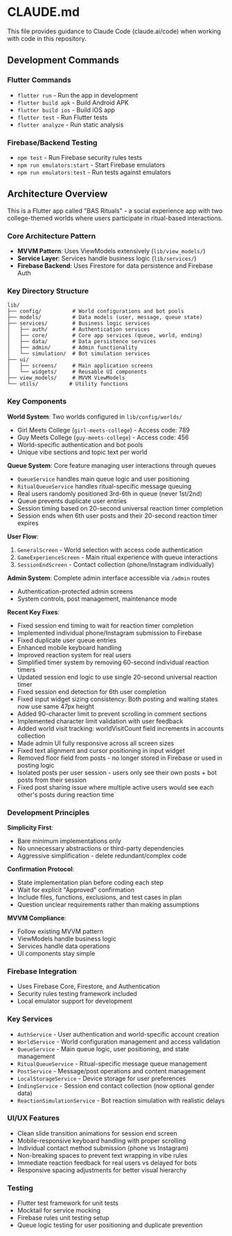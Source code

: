 # CLAUDE.md

This file provides guidance to Claude Code (claude.ai/code) when working with code in this repository.

## Development Commands

### Flutter Commands
- `flutter run` - Run the app in development
- `flutter build apk` - Build Android APK
- `flutter build ios` - Build iOS app
- `flutter test` - Run Flutter tests
- `flutter analyze` - Run static analysis

### Firebase/Backend Testing
- `npm test` - Run Firebase security rules tests
- `npm run emulators:start` - Start Firebase emulators
- `npm run emulators:test` - Run tests against emulators

## Architecture Overview

This is a Flutter app called "BAS Rituals" - a social experience app with two college-themed worlds where users participate in ritual-based interactions.

### Core Architecture Pattern
- **MVVM Pattern**: Uses ViewModels extensively (`lib/view_models/`) 
- **Service Layer**: Services handle business logic (`lib/services/`)
- **Firebase Backend**: Uses Firestore for data persistence and Firebase Auth

### Key Directory Structure
```
lib/
├── config/          # World configurations and bot pools
├── models/          # Data models (user, message, queue state)
├── services/        # Business logic services
│   ├── auth/        # Authentication services
│   ├── core/        # Core app services (queue, world, ending)
│   ├── data/        # Data persistence services
│   ├── admin/       # Admin functionality
│   └── simulation/  # Bot simulation services
├── ui/
│   ├── screens/     # Main application screens
│   └── widgets/     # Reusable UI components
├── view_models/     # MVVM ViewModels
└── utils/          # Utility functions
```

### Key Components

**World System**: Two worlds configured in `lib/config/worlds/`
- Girl Meets College (`girl-meets-college`) - Access code: 789
- Guy Meets College (`guy-meets-college`) - Access code: 456
- World-specific authentication and bot pools
- Unique vibe sections and topic text per world

**Queue System**: Core feature managing user interactions through queues
- `QueueService` handles main queue logic and user positioning
- `RitualQueueService` handles ritual-specific message queuing
- Real users randomly positioned 3rd-6th in queue (never 1st/2nd)
- Queue prevents duplicate user entries
- Session timing based on 20-second universal reaction timer completion
- Session ends when 6th user posts and their 20-second reaction timer expires

**User Flow**:
1. `GeneralScreen` - World selection with access code authentication
2. `GameExperienceScreen` - Main ritual experience with queue interactions
3. `SessionEndScreen` - Contact collection (phone/Instagram individually)

**Admin System**: Complete admin interface accessible via `/admin` routes
- Authentication-protected admin screens
- System controls, post management, maintenance mode

**Recent Key Fixes**:
- Fixed session end timing to wait for reaction timer completion
- Implemented individual phone/Instagram submission to Firebase
- Fixed duplicate user queue entries
- Enhanced mobile keyboard handling
- Improved reaction system for real users
- Simplified timer system by removing 60-second individual reaction timers
- Updated session end logic to use single 20-second universal reaction timer
- Fixed session end detection for 6th user completion
- Fixed input widget sizing consistency: Both posting and waiting states now use same 47px height
- Added 90-character limit to prevent scrolling in comment sections
- Implemented character limit validation with user feedback
- Added world visit tracking: worldVisitCount field increments in accounts collection
- Made admin UI fully responsive across all screen sizes
- Fixed text alignment and cursor positioning in input widget
- Removed floor field from posts - no longer stored in Firebase or used in posting logic
- Isolated posts per user session - users only see their own posts + bot posts from their session
- Fixed post sharing issue where multiple active users would see each other's posts during reaction time

### Development Principles

**Simplicity First**: 
- Bare minimum implementations only
- No unnecessary abstractions or third-party dependencies
- Aggressive simplification - delete redundant/complex code

**Confirmation Protocol**:
- State implementation plan before coding each step
- Wait for explicit "Approved" confirmation
- Include files, functions, exclusions, and test cases in plan
- Question unclear requirements rather than making assumptions

**MVVM Compliance**:
- Follow existing MVVM pattern
- ViewModels handle business logic
- Services handle data operations
- UI components stay simple

### Firebase Integration
- Uses Firebase Core, Firestore, and Authentication
- Security rules testing framework included
- Local emulator support for development

### Key Services
- `AuthService` - User authentication and world-specific account creation
- `WorldService` - World configuration management and access validation
- `QueueService` - Main queue logic, user positioning, and state management
- `RitualQueueService` - Ritual-specific message queue management
- `PostService` - Message/post operations and content management
- `LocalStorageService` - Device storage for user preferences
- `EndingService` - Session end contact collection (now optional gender data)
- `ReactionSimulationService` - Bot reaction simulation with realistic delays

### UI/UX Features
- Clean slide transition animations for session end screen
- Mobile-responsive keyboard handling with proper scrolling
- Individual contact method submission (phone vs Instagram)
- Non-breaking spaces to prevent text wrapping in vibe rules
- Immediate reaction feedback for real users vs delayed for bots
- Responsive spacing adjustments for better visual hierarchy

### Testing
- Flutter test framework for unit tests
- Mocktail for service mocking
- Firebase rules unit testing setup
- Queue logic testing for user positioning and duplicate prevention